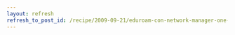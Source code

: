 ```yaml
---
layout: refresh
refresh_to_post_id: /recipe/2009-09-21/eduroam-con-network-manager-one-more-time
---
```

